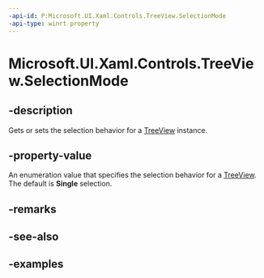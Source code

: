 ```yaml
---
-api-id: P:Microsoft.UI.Xaml.Controls.TreeView.SelectionMode
-api-type: winrt property
---
```


<!-- Property syntax.
public TreeViewSelectionMode SelectionMode { get;  set; }
-->

# Microsoft.UI.Xaml.Controls.TreeView.SelectionMode

## -description

Gets or sets the selection behavior for a [TreeView](treeview.md) instance.

## -property-value

An enumeration value that specifies the selection behavior for a [TreeView](treeview.md). The default is **Single** selection.

## -remarks

## -see-also

## -examples


